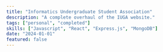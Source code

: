 ```yaml
---
title: "Informatics Undergraduate Student Association"
description: "A complete overhaul of the IUGA website."
tags: ["personal", "completed"]
skills: ["Javascript", "React", "Express.js", "MongoDB"]
date: "2024-01-01"
featured: false
---
```

